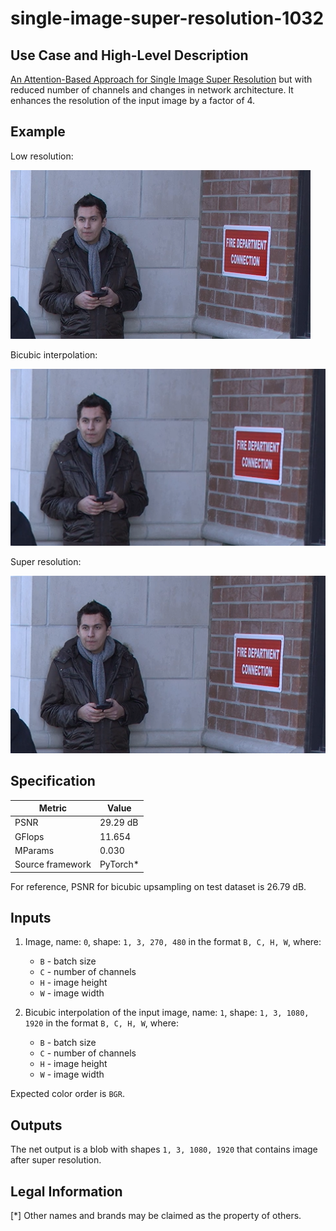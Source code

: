 # single-image-super-resolution-1032

## Use Case and High-Level Description

[An Attention-Based Approach for Single Image Super Resolution](https://arxiv.org/abs/1807.06779) but with reduced number of
channels and changes in network architecture. It enhances the resolution of the input image by a factor of 4.

## Example

Low resolution:

![](./description/street_480x270.png)

Bicubic interpolation:

![](./description/x4c_street_480x270.png)

Super resolution:

![](./description/x4_street_480x270.png)

## Specification

| Metric                          | Value                                     |
|---------------------------------|-------------------------------------------|
| PSNR                            | 29.29 dB                                  |
| GFlops                          | 11.654                                    |
| MParams                         | 0.030                                     |
| Source framework                | PyTorch\*                                 |

For reference, PSNR for bicubic upsampling on test dataset is 26.79 dB.

## Inputs

1. Image, name: `0`, shape: `1, 3, 270, 480` in the format `B, C, H, W`, where:

    - `B` - batch size
    - `C` - number of channels
    - `H` - image height
    - `W` - image width

2. Bicubic interpolation of the input image, name: `1`, shape: `1, 3, 1080, 1920` in the format `B, C, H, W`, where:

    - `B` - batch size
    - `C` - number of channels
    - `H` - image height
    - `W` - image width

  Expected color order is `BGR`.

## Outputs

The net output is a blob with shapes `1, 3, 1080, 1920` that contains image after super resolution.

## Legal Information
[*] Other names and brands may be claimed as the property of others.
